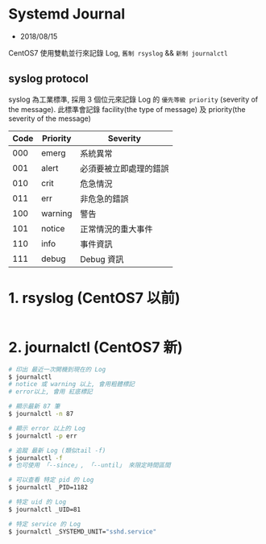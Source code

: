 # Systemd Journal

- 2018/08/15

CentOS7 使用雙軌並行來記錄 Log, `舊制 rsyslog` && `新制 journalctl`


## syslog protocol

syslog 為工業標準, 採用 3 個位元來記錄 Log 的 `優先等級 priority` (severity of the message). 此標準會記錄 facility(the type of message) 及 priority(the severity of the message)

Code | Priority | Severity
---- | -------- | -------------------------
000  | emerg    | 系統異常
001  | alert    | 必須要被立即處理的錯誤
010  | crit     | 危急情況
011  | err      | 非危急的錯誤
100  | warning  | 警告
101  | notice   | 正常情況的重大事件
110  | info     | 事件資訊
111  | debug    | Debug 資訊



# 1. rsyslog (CentOS7 以前)

```sh

```



# 2. journalctl (CentOS7 新)

```sh
# 印出 最近一次開機到現在的 Log
$ journalctl
# notice 或 warning 以上, 會用粗體標記
# error以上, 會用 紅底標記

# 顯示最新 87 筆
$ journalctl -n 87

# 顯示 error 以上的 Log
$ journalctl -p err

# 追蹤 最新 Log (類似tail -f)
$ journalctl -f
# 也可使用 「--since」, 「--until」 來限定時間區間

# 可以查看 特定 pid 的 Log
$ journalctl _PID=1182

# 特定 uid 的 Log
$ journalctl _UID=81

# 特定 service 的 Log
$ journalctl _SYSTEMD_UNIT="sshd.service"
```

